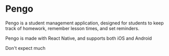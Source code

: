 # Pengo

Pengo is a student management application, designed for students to keep track of homework, remember lesson times, and set reminders.

Pengo is made with React Native, and supports both iOS and Android

Don't expect much
